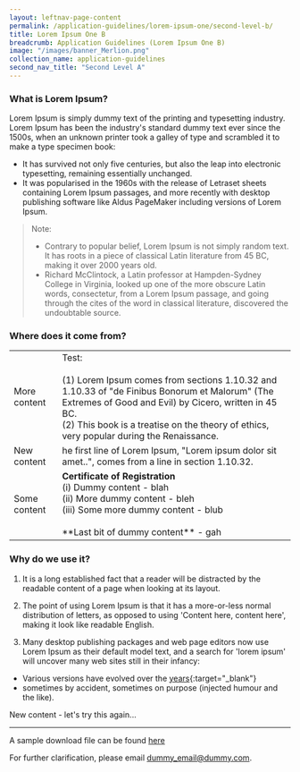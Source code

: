 ```yaml
---
layout: leftnav-page-content
permalink: /application-guidelines/lorem-ipsum-one/second-level-b/
title: Lorem Ipsum One B
breadcrumb: Application Guidelines (Lorem Ipsum One B) 
image: "/images/banner_Merlion.png" 
collection_name: application-guidelines
second_nav_title: "Second Level A"
---
```


### **What is Lorem Ipsum?**

Lorem Ipsum is simply dummy text of the printing and typesetting industry. Lorem Ipsum has been the industry's standard dummy text ever since the 1500s, when an unknown printer took a galley of type and scrambled it to make a type specimen book:

* It has survived not only five centuries, but also the leap into electronic typesetting, remaining essentially unchanged.
* It was popularised in the 1960s with the release of Letraset sheets containing Lorem Ipsum passages, and more recently with desktop publishing software like Aldus PageMaker including versions of Lorem Ipsum.

> Note: 
> * Contrary to popular belief, Lorem Ipsum is not simply random text. It has roots in a piece of classical Latin literature from 45 BC, making it over 2000 years old.
> * Richard McClintock, a Latin professor at Hampden-Sydney College in Virginia, looked up one of the more obscure Latin words, consectetur, from a Lorem Ipsum passage, and going through the cites of the word in classical literature, discovered the undoubtable source.

### **Where does it come from?**

<table class="table-v">
	<tr>
		<td>More content</td>
		<td>Test: <br><br> (1) Lorem Ipsum comes from sections 1.10.32 and 1.10.33 of "de Finibus Bonorum et Malorum" (The Extremes of Good and Evil) by Cicero, written in 45 BC. <br> (2) This book is a treatise on the theory of ethics, very popular during the Renaissance.</td>
	</tr>
	<tr>
		<td>New content</td>
		<td>he first line of Lorem Ipsum, "Lorem ipsum dolor sit amet..", comes from a line in section 1.10.32.</td>
	</tr>
	<tr>
		<td>Some content</td>
		<td><b>Certificate of Registration</b> <br>(i) Dummy content - blah <br>(ii) More dummy content - bleh <br> (iii) Some more dummy content - blub <br><br> **Last bit of dummy content** - gah</td>
	</tr>
</table>

### **Why do we use it?**

1. It is a long established fact that a reader will be distracted by the readable content of a page when looking at its layout.

2. The point of using Lorem Ipsum is that it has a more-or-less normal distribution of letters, as opposed to using 'Content here, content here', making it look like readable English.

3. Many desktop publishing packages and web page editors now use Lorem Ipsum as their default model text, and a search for 'lorem ipsum' will uncover many web sites still in their infancy:
* Various versions have evolved over the [years](https://www.google.com.sg/search?q=year&oq=year&aqs=chrome..69i57j69i61j0l4.326j0j4&sourceid=chrome&ie=UTF-8){:target="_blank"} 
* sometimes by accident, sometimes on purpose (injected humour and the like).

New content - let's try this again...

---

A sample download file can be found [here]({{site.baseurl}}/files/guides/guide-new-application.pdf)

For further clarification, please email [dummy_email@dummy.com](mailto:dummy_email@dummy.com).      
